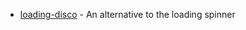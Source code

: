 - [loading-disco](https://github.com/joe-bell/loading-disco) - An alternative to the loading spinner
